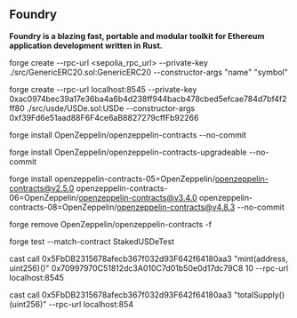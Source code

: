 ## Foundry

**Foundry is a blazing fast, portable and modular toolkit for Ethereum application development written in Rust.**

forge create --rpc-url <sepolia_rpc_url> --private-key <pk> ./src/GenericERC20.sol:GenericERC20 --constructor-args "name" "symbol"

forge create --rpc-url localhost:8545 --private-key 0xac0974bec39a17e36ba4a6b4d238ff944bacb478cbed5efcae784d7bf4f2ff80 ./src/usde/USDe.sol:USDe --constructor-args 0xf39Fd6e51aad88F6F4ce6aB8827279cffFb92266

forge install OpenZeppelin/openzeppelin-contracts --no-commit

forge install OpenZeppelin/openzeppelin-contracts-upgradeable --no-commit

forge install openzeppelin-contracts-05=OpenZeppelin/openzeppelin-contracts@v2.5.0 openzeppelin-contracts-06=OpenZeppelin/openzeppelin-contracts@v3.4.0 openzeppelin-contracts-08=OpenZeppelin/openzeppelin-contracts@v4.8.3 --no-commit

forge remove OpenZeppelin/openzeppelin-contracts  -f

forge test --match-contract StakedUSDeTest

cast call 0x5FbDB2315678afecb367f032d93F642f64180aa3 "mint(address, uint256)()" 0x70997970C51812dc3A010C7d01b50e0d17dc79C8 10 --rpc-url localhost:8545

cast call 0x5FbDB2315678afecb367f032d93F642f64180aa3 "totalSupply()(uint256)" --rpc-url localhost:854
